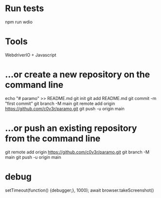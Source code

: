 # Run tests
npm run wdio

# Tools
WebdriverIO + Javascript

# …or create a new repository on the command line
echo "# paramo" >> README.md
git init
git add README.md
git commit -m "first commit"
git branch -M main
git remote add origin https://github.com/c0v3r/paramo.git
git push -u origin main

# …or push an existing repository from the command line
git remote add origin https://github.com/c0v3r/paramo.git
git branch -M main
git push -u origin main

# debug
setTimeout(function() {debugger;}, 1000);
await browser.takeScreenshot()